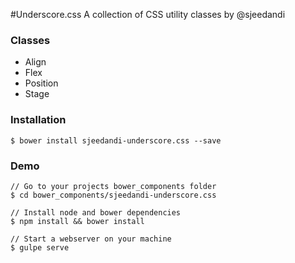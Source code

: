 #Underscore.css
A collection of CSS utility classes by @sjeedandi

### Classes
- Align
- Flex
- Position
- Stage

### Installation

    $ bower install sjeedandi-underscore.css --save

### Demo
    
    // Go to your projects bower_components folder
    $ cd bower_components/sjeedandi-underscore.css

    // Install node and bower dependencies
    $ npm install && bower install

    // Start a webserver on your machine
    $ gulpe serve